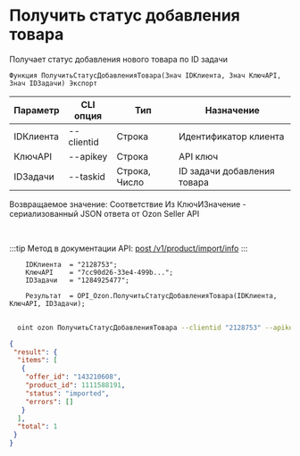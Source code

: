 ﻿---
sidebar_position: 18
---

# Получить статус добавления товара
 Получает статус добавления нового товара по ID задачи



`Функция ПолучитьСтатусДобавленияТовара(Знач IDКлиента, Знач КлючAPI, Знач IDЗадачи) Экспорт`

  | Параметр | CLI опция | Тип | Назначение |
  |-|-|-|-|
  | IDКлиента | --clientid | Строка | Идентификатор клиента |
  | КлючAPI | --apikey | Строка | API ключ |
  | IDЗадачи | --taskid | Строка, Число | ID задачи добавления товара |

  
  Возвращаемое значение:   Соответствие Из КлючИЗначение - сериализованный JSON ответа от Ozon Seller API

<br/>

:::tip
Метод в документации API: [post /v1/product/import/info](https://docs.ozon.ru/api/seller/#operation/ProductAPI_GetImportProductsInfo)
:::
<br/>


```bsl title="Пример кода"
    IDКлиента  = "2128753";
    КлючAPI    = "7cc90d26-33e4-499b...";
    IDЗадачи   = "1284925477";

    Результат  = OPI_Ozon.ПолучитьСтатусДобавленияТовара(IDКлиента, КлючAPI, IDЗадачи);
```



```sh title="Пример команды CLI"
    
  oint ozon ПолучитьСтатусДобавленияТовара --clientid "2128753" --apikey "7cc90d26-33e4-499b..." --taskid %taskid%

```

```json title="Результат"
{
 "result": {
  "items": [
   {
    "offer_id": "143210608",
    "product_id": 1111588191,
    "status": "imported",
    "errors": []
   }
  ],
  "total": 1
 }
}
```
